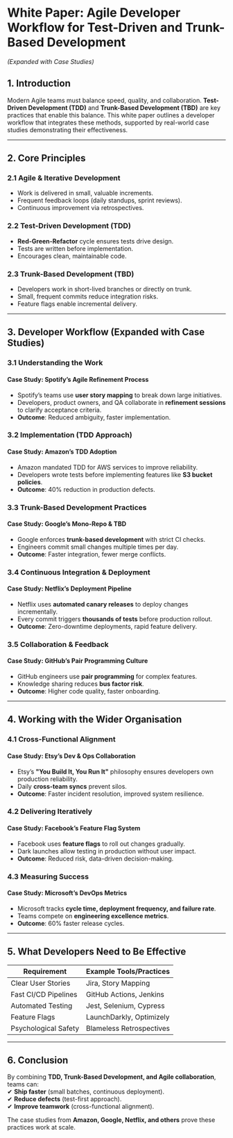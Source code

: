 # **White Paper: Agile Developer Workflow for Test-Driven and Trunk-Based Development**  
*(Expanded with Case Studies)*  

## **1. Introduction**  
Modern Agile teams must balance speed, quality, and collaboration. **Test-Driven Development (TDD)** and **Trunk-Based Development (TBD)** are key practices that enable this balance. This white paper outlines a developer workflow that integrates these methods, supported by real-world case studies demonstrating their effectiveness.  

---  
## **2. Core Principles**  
### **2.1 Agile & Iterative Development**  
- Work is delivered in small, valuable increments.  
- Frequent feedback loops (daily standups, sprint reviews).  
- Continuous improvement via retrospectives.  

### **2.2 Test-Driven Development (TDD)**  
- **Red-Green-Refactor** cycle ensures tests drive design.  
- Tests are written before implementation.  
- Encourages clean, maintainable code.  

### **2.3 Trunk-Based Development (TBD)**  
- Developers work in short-lived branches or directly on trunk.  
- Small, frequent commits reduce integration risks.  
- Feature flags enable incremental delivery.  

---  
## **3. Developer Workflow (Expanded with Case Studies)**  

### **3.1 Understanding the Work**  
#### **Case Study: Spotify’s Agile Refinement Process**  
- Spotify’s teams use **user story mapping** to break down large initiatives.  
- Developers, product owners, and QA collaborate in **refinement sessions** to clarify acceptance criteria.  
- **Outcome**: Reduced ambiguity, faster implementation.  

### **3.2 Implementation (TDD Approach)**  
#### **Case Study: Amazon’s TDD Adoption**  
- Amazon mandated TDD for AWS services to improve reliability.  
- Developers wrote tests before implementing features like **S3 bucket policies**.  
- **Outcome**: 40% reduction in production defects.  

### **3.3 Trunk-Based Development Practices**  
#### **Case Study: Google’s Mono-Repo & TBD**  
- Google enforces **trunk-based development** with strict CI checks.  
- Engineers commit small changes multiple times per day.  
- **Outcome**: Faster integration, fewer merge conflicts.  

### **3.4 Continuous Integration & Deployment**  
#### **Case Study: Netflix’s Deployment Pipeline**  
- Netflix uses **automated canary releases** to deploy changes incrementally.  
- Every commit triggers **thousands of tests** before production rollout.  
- **Outcome**: Zero-downtime deployments, rapid feature delivery.  

### **3.5 Collaboration & Feedback**  
#### **Case Study: GitHub’s Pair Programming Culture**  
- GitHub engineers use **pair programming** for complex features.  
- Knowledge sharing reduces **bus factor risk**.  
- **Outcome**: Higher code quality, faster onboarding.  

---  
## **4. Working with the Wider Organisation**  
### **4.1 Cross-Functional Alignment**  
#### **Case Study: Etsy’s Dev & Ops Collaboration**  
- Etsy’s **"You Build It, You Run It"** philosophy ensures developers own production reliability.  
- Daily **cross-team syncs** prevent silos.  
- **Outcome**: Faster incident resolution, improved system resilience.  

### **4.2 Delivering Iteratively**  
#### **Case Study: Facebook’s Feature Flag System**  
- Facebook uses **feature flags** to roll out changes gradually.  
- Dark launches allow testing in production without user impact.  
- **Outcome**: Reduced risk, data-driven decision-making.  

### **4.3 Measuring Success**  
#### **Case Study: Microsoft’s DevOps Metrics**  
- Microsoft tracks **cycle time, deployment frequency, and failure rate**.  
- Teams compete on **engineering excellence metrics**.  
- **Outcome**: 60% faster release cycles.  

---  
## **5. What Developers Need to Be Effective**  
| **Requirement**          | **Example Tools/Practices** |  
|--------------------------|----------------------------|  
| Clear User Stories       | Jira, Story Mapping        |  
| Fast CI/CD Pipelines     | GitHub Actions, Jenkins    |  
| Automated Testing        | Jest, Selenium, Cypress    |  
| Feature Flags            | LaunchDarkly, Optimizely   |  
| Psychological Safety     | Blameless Retrospectives   |  

---  
## **6. Conclusion**  
By combining **TDD, Trunk-Based Development, and Agile collaboration**, teams can:  
✔ **Ship faster** (small batches, continuous deployment).  
✔ **Reduce defects** (test-first approach).  
✔ **Improve teamwork** (cross-functional alignment).  

The case studies from **Amazon, Google, Netflix, and others** prove these practices work at scale.  
